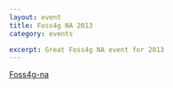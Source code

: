 ```yaml
---
layout: event
title: Foss4g NA 2013
category: events

excerpt: Great Foss4g NA event for 2013
---
```

 
[Foss4g-na](http://foss4g-na.org/)

